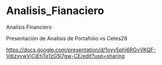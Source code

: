 # Analisis_Fianaciero
Analisis Financiero 


Presentación de Analisis de Portafolio vs Cetes28

https://docs.google.com/presentation/d/1oyy5phi6RGvVKQF-VdizxywVjCjEtjTe1zG5l7gw-CE/edit?usp=sharing
